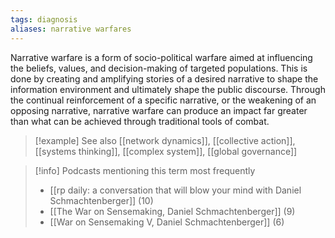 ```yaml
---
tags: diagnosis
aliases: narrative warfares
---
```


Narrative warfare is a form of socio-political warfare aimed at influencing the beliefs, values, and decision-making of targeted populations. This is done by creating and amplifying stories of a desired narrative to shape the information environment and ultimately shape the public discourse. Through the continual reinforcement of a specific narrative, or the weakening of an opposing narrative, narrative warfare can produce an impact far greater than what can be achieved through traditional tools of combat.

> [!example] See also
> [[network dynamics]], [[collective action]], [[systems thinking]], [[complex system]], [[global governance]]

> [!info] Podcasts mentioning this term most frequently
> * [[rp daily: a conversation that will blow your mind with Daniel Schmachtenberger]] (10)
> * [[The War on Sensemaking, Daniel Schmachtenberger]] (9)
> * [[War on Sensemaking V, Daniel Schmachtenberger]] (6)